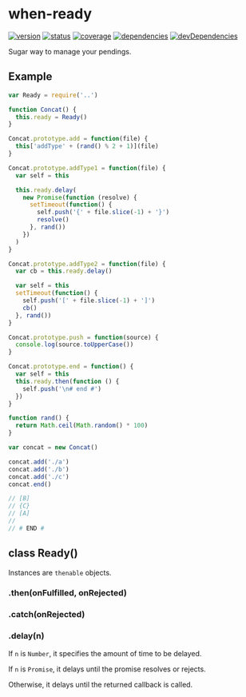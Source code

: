 # when-ready
[![version](https://img.shields.io/npm/v/when-ready.svg)](https://www.npmjs.org/package/when-ready)
[![status](https://travis-ci.org/zoubin/when-ready.svg?branch=master)](https://travis-ci.org/zoubin/when-ready)
[![coverage](https://img.shields.io/coveralls/zoubin/when-ready.svg)](https://coveralls.io/github/zoubin/when-ready)
[![dependencies](https://david-dm.org/zoubin/when-ready.svg)](https://david-dm.org/zoubin/when-ready)
[![devDependencies](https://david-dm.org/zoubin/when-ready/dev-status.svg)](https://david-dm.org/zoubin/when-ready#info=devDependencies)

Sugar way to manage your pendings.

## Example

```javascript
var Ready = require('..')

function Concat() {
  this.ready = Ready()
}

Concat.prototype.add = function(file) {
  this['addType' + (rand() % 2 + 1)](file)
}

Concat.prototype.addType1 = function(file) {
  var self = this

  this.ready.delay(
    new Promise(function (resolve) {
      setTimeout(function() {
        self.push('{' + file.slice(-1) + '}')
        resolve()
      }, rand())
    })
  )
}

Concat.prototype.addType2 = function(file) {
  var cb = this.ready.delay()

  var self = this
  setTimeout(function() {
    self.push('[' + file.slice(-1) + ']')
    cb()
  }, rand())
}

Concat.prototype.push = function(source) {
  console.log(source.toUpperCase())
}

Concat.prototype.end = function() {
  var self = this
  this.ready.then(function () {
    self.push('\n# end #')
  })
}

function rand() {
  return Math.ceil(Math.random() * 100)
}

var concat = new Concat()

concat.add('./a')
concat.add('./b')
concat.add('./c')
concat.end()

// [B]
// {C}
// [A]
// 
// # END #


```

## class Ready()
Instances are `thenable` objects.

### .then(onFulfilled, onRejected)

### .catch(onRejected)

### .delay(n)

If `n` is `Number`, it specifies the amount of time to be delayed.

If `n` is `Promise`, it delays until the promise resolves or rejects.

Otherwise, it delays until the returned callback is called.

